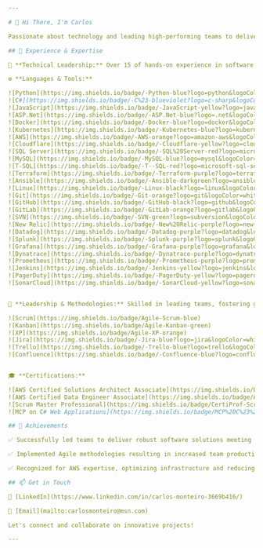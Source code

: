 ```yaml
---

# 👋 Hi There, I'm Carlos

Passionate about technology and leading high-performing teams to deliver exceptional software solutions. 

## 💼 Experience & Expertise

🚀 **Technical Leadership:** Over 15 of hands-on experience in software systems development, installation, testing, and maintenance across diverse domains.

⚙️ **Languages & Tools:**

![Python](https://img.shields.io/badge/-Python-blue?logo=python&logoColor=white)
![C#](https://img.shields.io/badge/-C%23-blueviolet?logo=c-sharp&logoColor=white)
![JavaScript](https://img.shields.io/badge/-JavaScript-yellow?logo=javascript&logoColor=white)
![ASP.Net](https://img.shields.io/badge/-ASP.Net-blue?logo=.net&logoColor=white)
![Docker](https://img.shields.io/badge/-Docker-blue?logo=docker&logoColor=white)
![Kubernetes](https://img.shields.io/badge/-Kubernetes-blue?logo=kubernetes&logoColor=white)
![AWS](https://img.shields.io/badge/-AWS-orange?logo=amazon-aws&logoColor=white)
![Cloudflare](https://img.shields.io/badge/-Cloudflare-yellow?logo=cloudflare&logoColor=white)
![SQL Server](https://img.shields.io/badge/-SQL%20Server-red?logo=microsoft-sql-server&logoColor=white)
![MySQL](https://img.shields.io/badge/-MySQL-blue?logo=mysql&logoColor=white)
![T-SQL](https://img.shields.io/badge/-T--SQL-red?logo=microsoft-sql-server&logoColor=white)
![Terraform](https://img.shields.io/badge/-Terraform-purple?logo=terraform&logoColor=white)
![Ansible](https://img.shields.io/badge/-Ansible-darkgreen?logo=ansible&logoColor=white)
![Linux](https://img.shields.io/badge/-Linux-black?logo=linux&logoColor=white)
![Git](https://img.shields.io/badge/-Git-orange?logo=git&logoColor=white)
![GitHub](https://img.shields.io/badge/-GitHub-black?logo=github&logoColor=white)
![GitLab](https://img.shields.io/badge/-GitLab-orange?logo=gitlab&logoColor=white)
![SVN](https://img.shields.io/badge/-SVN-green?logo=subversion&logoColor=white)
![New Relic](https://img.shields.io/badge/-New%20Relic-purple?logo=new-relic&logoColor=white)
![Datadog](https://img.shields.io/badge/-Datadog-purple?logo=datadog&logoColor=white)
![Splunk](https://img.shields.io/badge/-Splunk-purple?logo=splunk&logoColor=white)
![Grafana](https://img.shields.io/badge/-Grafana-purple?logo=grafana&logoColor=white)
![Dynatrace](https://img.shields.io/badge/-Dynatrace-purple?logo=dynatrace&logoColor=white)
![Prometheus](https://img.shields.io/badge/-Prometheus-purple?logo=prometheus&logoColor=white)
![Jenkins](https://img.shields.io/badge/-Jenkins-yellow?logo=jenkins&logoColor=white)
![PagerDuty](https://img.shields.io/badge/-PagerDuty-yellow?logo=pagerduty&logoColor=white)
![SonarCloud](https://img.shields.io/badge/-SonarCloud-yellow?logo=sonarcloud&logoColor=white)


🏢 **Leadership & Methodologies:** Skilled in leading teams, fostering growth, and delivering excellence through Agile methodologies.

![Scrum](https://img.shields.io/badge/Agile-Scrum-blue)
![Kanban](https://img.shields.io/badge/Agile-Kanban-green)
![XP](https://img.shields.io/badge/Agile-XP-orange)
![Jira](https://img.shields.io/badge/-Jira-blue?logo=jira&logoColor=white)
![Trello](https://img.shields.io/badge/-Trello-blue?logo=trello&logoColor=white)
![Confluence](https://img.shields.io/badge/-Confluence-blue?logo=confluence&logoColor=white)


🎓 **Certifications:**

![AWS Certified Solutions Architect Associate](https://img.shields.io/badge/AWS%20Solutions%20Architect%20Associate-orange?logo=amazon-aws&logoColor=white)
![AWS Certified Data Engineer Associate](https://img.shields.io/badge/AWS%20Data%20Engineer%20Associate-darkblue?logo=amazon-aws&logoColor=white)
![Scrum Master Professional](https://img.shields.io/badge/CertiProf-Scrum%20Master%20Professional-green?logo=CertiProf)
![MCP on C# Web Applications](https://img.shields.io/badge/MCP%20C%23%20Web%20Application-blue?logo=microsoft&logoColor=white)

## 🌟 Achievements

✅ Successfully led teams to deliver robust software solutions meeting client requirements.

✅ Implemented Agile methodologies resulting in increased team productivity and higher-quality deliveries.

✅ Recognized for AWS expertise, optimizing infrastructure and reducing operational costs.

## 📫 Get in Touch

🔗 [LinkedIn](https://www.linkedin.com/in/carlos-monteiro-3669b416/)

📧 [Email](mailto:carlosmonteiro@msn.com)

Let's connect and collaborate on innovative projects!

---
```

